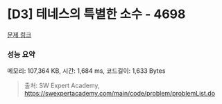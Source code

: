 # [D3] 테네스의 특별한 소수 - 4698 

[문제 링크](https://swexpertacademy.com/main/code/problem/problemDetail.do?contestProbId=AWRuoqCKkE0DFAXt) 

### 성능 요약

메모리: 107,364 KB, 시간: 1,684 ms, 코드길이: 1,633 Bytes



> 출처: SW Expert Academy, https://swexpertacademy.com/main/code/problem/problemList.do